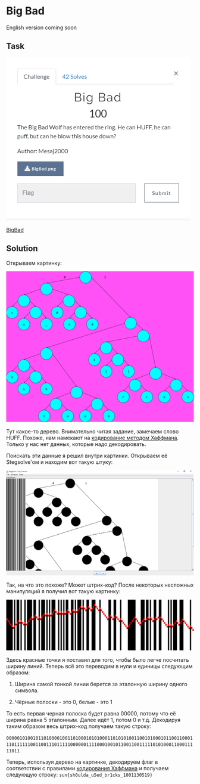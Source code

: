 # Big Bad

English version coming soon

## Task

![task](./src/task.png)

[BigBad](./src/BigBad.png)

## Solution

Открываем картинку:

![BigBad](./src/BigBad.png)

Тут какое-то дерево. Внимательно читая задание, замечаем слово HUFF. Похоже, нам намекают на [кодирование методом Хаффмана](https://en.wikipedia.org/wiki/Huffman_coding). Только у нас нет данных, которые надо декодировать.

Поискать эти данные я решил внутри картинки. Открываем её Stegsolve'ом и находим вот такую штуку:

![stegsolve](./src/stegsolve.png)

Так, на что это похоже? Может штрих-код? После некоторых несложных манипуляций я получил вот такую картинку:

![barcode](./src/barcode.png)

Здесь красные точки я поставил для того, чтобы было легче посчитать ширину линий. Теперь всё это переводим в нули и единицы следующим образом: 

1) Ширина самой тонкой линии берется за эталонную ширину одного символа.

2) Чёрные полоски - это 0, белые - это 1

То есть первая черная полоска будет равна 00000, потому что её ширина равна 5 эталонным. Далее идёт 1, потом 0 и т.д. Декодируя таким образом весь штрих-код получаем такую строку:

`0000010100101101000010011010001010100011010101001100101000101100110001110111111001100111011111000000111100010010110011001111101010001100011111011`

Теперь, используя дерево на картинке, декодируем флаг в соответствии с правилами [кодирования Хаффмана](https://en.wikipedia.org/wiki/Huffman_coding) и получаем следующую строку: `sun{sh0ulda_u5ed_br1cks_1001130519}`
